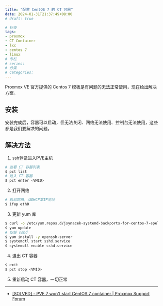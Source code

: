 ```yaml
---
title: "配置 CentOS 7 的 CT 容器"
date: 2024-01-31T21:37:49+08:00
# draft: true

# 标签
tags:
- proxmox
- CT Container
- lxc
- centos 7
- linux
# 专栏
# series:
# 分类
# categories:
---
```


Proxmox VE 官方提供的 Centos 7 模板是有问题的无法正常使用，现在给出解决方案。

## 安装

安装完成后，容器可以启动，但无法关闭、网络无法使用、控制台无法使用，这些都是我们要解决的问题。

## 解决方法

1. ssh登录进入PVE主机
```bash 
# 查看 CT 容器列表
$ pct list
# 进入 CT 容器
$ pct enter <VMID>
```
2. 打开网络
```bash
# 启动网络，从DHCP拿IP地址
$ ifup eth0
```
3. 更新 yum 库
```bash
$ curl -o /etc/yum.repos.d/jsynacek-systemd-backports-for-centos-7-epel-7.repo https://copr.fedorainfracloud.org/coprs/jsynacek/systemd-backports-for-centos-7/repo/epel-7/jsynacek-systemd-backports-for-centos-7-epel-7.repo
$ yum update
# 安装 sshd
$ yum install -y openssh-server
$ systemctl start sshd.service
$ systemctl enable sshd.service
```
4. 退出 CT 容器
```bash
$ exit
$ pct stop <VMID>
```
5. 重新启动 CT 容器，一切正常
---
- [[SOLVED] - PVE 7 won't start CentOS 7 container | Proxmox Support Forum](https://forum.proxmox.com/threads/pve-7-wont-start-centos-7-container.97834/#post-425419)